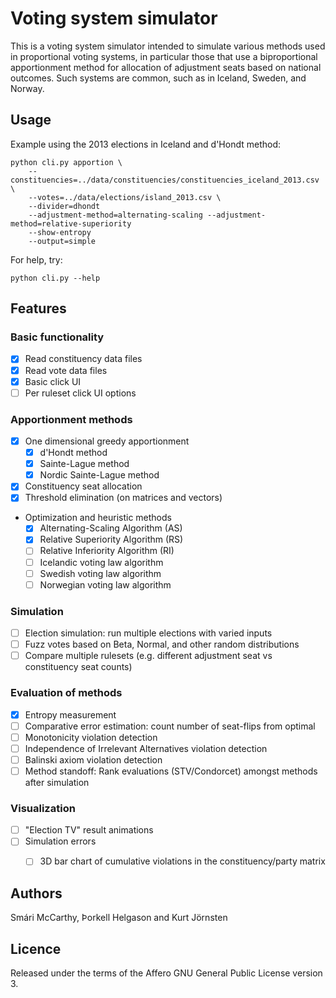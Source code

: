# Voting system simulator

This is a voting system simulator intended to simulate various methods used in proportional voting
systems, in particular those that use a biproportional apportionment method for allocation of
adjustment seats based on national outcomes. Such systems are common, such as in Iceland, Sweden,
and Norway.


## Usage

Example using the 2013 elections in Iceland and d'Hondt method:
```
python cli.py apportion \
	--constituencies=../data/constituencies/constituencies_iceland_2013.csv \
	--votes=../data/elections/island_2013.csv \
	--divider=dhondt
	--adjustment-method=alternating-scaling --adjustment-method=relative-superiority
	--show-entropy
	--output=simple
```

For help, try:
```
python cli.py --help
```

## Features

### Basic functionality

* [x] Read constituency data files
* [x] Read vote data files
* [x] Basic click UI
* [ ] Per ruleset click UI options

### Apportionment methods

 * [x] One dimensional greedy apportionment
   * [x] d'Hondt method
   * [x] Sainte-Lague method
   * [x] Nordic Sainte-Lague method
 * [x] Constituency seat allocation
 * [x] Threshold elimination (on matrices and vectors)
 * Optimization and heuristic methods
   * [x] Alternating-Scaling Algorithm (AS)
   * [x] Relative Superiority Algorithm (RS)
   * [ ] Relative Inferiority Algorithm (RI)
   * [ ] Icelandic voting law algorithm
   * [ ] Swedish voting law algorithm
   * [ ] Norwegian voting law algorithm

### Simulation

* [ ] Election simulation: run multiple elections with varied inputs
* [ ] Fuzz votes based on Beta, Normal, and other random distributions
* [ ] Compare multiple rulesets (e.g. different adjustment seat vs constituency seat counts)

### Evaluation of methods

 * [x] Entropy measurement
 * [ ] Comparative error estimation: count number of seat-flips from optimal
 * [ ] Monotonicity violation detection
 * [ ] Independence of Irrelevant Alternatives violation detection
 * [ ] Balinski axiom violation detection
 * [ ] Method standoff: Rank evaluations (STV/Condorcet) amongst methods after simulation

### Visualization

 * [ ] "Election TV" result animations
 * [ ] Simulation errors
   * [ ] 3D bar chart of cumulative violations in the constituency/party matrix


## Authors

Smári McCarthy, Þorkell Helgason and Kurt Jörnsten

## Licence

Released under the terms of the Affero GNU General Public License version 3.
